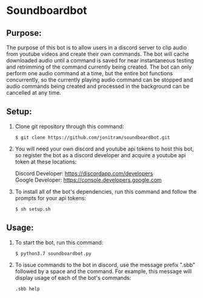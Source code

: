 # Soundboardbot 

## Purpose: 

The purpose of this bot is to allow users in a discord server to clip audio from youtube videos and create their own commands. The bot will cache downloaded audio until a command is saved for near instantaneous testing and retrimming of the command currently being created. The bot can only perform one audio command at a time, but the entire bot functions concurrently, so the currently playing audio command can be stopped and audio commands being created and processed in the background can be cancelled at any time.

## Setup: 

1. Clone git repository through this command: 
 
    `$ git clone https://github.com/jonitram/soundboardbot.git` 
 
2. You will need your own discord and youtube api tokens to host this bot, so register the bot as a discord developer and acquire a youtube api token at these locations: 
 
    Discord Developer: https://discordapp.com/developers  
    Google Developer: https://console.developers.google.com 
 
3. To install all of the bot's dependencies, run this command and follow the prompts for your api tokens: 
 
    `$ sh setup.sh` 
 
## Usage: 

1. To start the bot, run this command: 
 
    `$ python3.7 soundboardbot.py` 
 
2. To issue commands to the bot in discord, use the message prefix ".sbb" followed by a space and the command. For example, this message will display usage of each of the bot's commands: 
 
    `.sbb help` 

